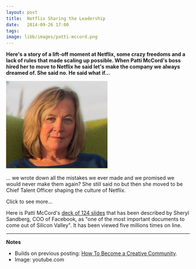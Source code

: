 ```yaml
---
layout: post
title:  Netflix Sharing the Leadership 
date:   2014-09-26 17:00
tags: 
image: libb/images/patti-mccord.png
---
```


**Here's a story of a lift-off moment at Netflix, some crazy freedoms and a lack of rules that made scaling up possible. When Patti McCord's boss hired her to move to Netflix he said let's make the company we always dreamed of. She said no. He said what if...**

![](/libb/images/patti-mccord.png)

... we wrote down all the mistakes we ever made and we promised we would never make them again? She still said no but then she moved to be Chief Talent Officer shaping the culture of Netflix. 

<div id="restOfArticle" style="display:none">
After 9/11, anthrax and related business crises Netflix was on its knees and shedding staff, then suddenly there was lift-off and the opposite problem of hiring, opening new offices and scaling up. <br><br>

They looked at three bad options: stay small, get bureaucratic or have chaos, but preferred to explore a new fourth option: <b>let's create a culture so that as we grow the smart people don't want to leave</b>. <br><br>

To support this fourth option they developed a framework for hiring smarter people who need very few rules, because they themselves handle ever increasing complexity, by treating the business as their own.<br><br>

Some of the talent management ideas they pioneered, such as allowing workers to take whatever vacation time they feel is appropriate, were considered a little crazy. When other companies copied this one, as <a href="http://www.theguardian.com/business/2014/sep/24/virgin-staff-take-as-much-holiday-as-like-richard-branson" target="_blank">Virgin's Richard Branson did recently</a>, the press laid into them. <br><br>

People find the Netflix approach compelling, not only because it seems slightly mad, but because Netflix has been really successful: during 2013 alone its stock more than tripled, it won three Emmy awards, and its U.S. subscriber base grew to nearly 29 million. <br><br>

Yet the approach derives from common sense. Here is <a href="http://youtu.be/o3e1lnixKBM" target="_blank">Patti McCord telling the story</a>. <br><br>

</div>
<a onclick="showMoreOrLess(this,'restOfArticle');">Click to see more...</a>

Here is Patti McCord's <a href="http://www.slideshare.net/reed2001/culture-1798664" target="_blank">deck of 124 slides</a> that has been described by Sheryl Sandberg, COO of Facebook, as "one of the most important documents to come out of Silicon Valley". It has been viewed five millions times on line.

__________________
<b>Notes</b>

* Builds on previous posting: <a href="http://pageconsulting.co.uk/2014/09/22/leadbeater.html" target="_blank"> How To Become a Creative Community</a>.
* Image: youtube.com
